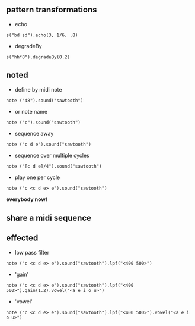 ## pattern transformations

- echo

`s("bd sd").echo(3, 1/6, .8)`

- degradeBy

`s("hh*8").degradeBy(0.2)`

## noted

- define by midi note

`note ("48").sound("sawtooth")`

- or note name

`note ("c").sound("sawtooth")`

- sequence away

`note ("c d e").sound("sawtooth")`

- sequence over multiple cycles

`note ("[c d e]/4").sound("sawtooth")`

- play one per cycle

`note ("c <c d e> e").sound("sawtooth")`

**everybody now!**

## share a midi sequence

## effected

- low pass filter

`note ("c <c d e> e").sound("sawtooth").lpf("<400 500>")`

- 'gain'

`note ("c <c d e> e").sound("sawtooth").lpf("<400 500>").gain(1.2).vowel("<a e i o u>")`

- 'vowel'

`note ("c <c d e> e").sound("sawtooth").lpf("<400 500>").vowel("<a e i o u>")`
